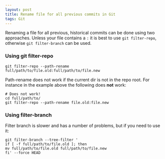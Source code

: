 ```yaml
---
layout: post 
title: Rename file for all previous commits in Git
tags: Git
---
```


Renaming a file for all previous, historical commits can be done using two approaches. Unless your file contains a `:` it is best to use `git filter-repo`, otherwise `git filter-branch` can be used.

### Using git filter-repo

    git filter-repo --path-rename full/path/to/file.old:full/path/to/file.new


Path-rename does not work if the current dir is not in the repo root. For instance in the example above the following does **not** work:

    # Does not work!
    cd full/path/to/
    git filter-repo --path-rename file.old:file.new


### Using filter-branch

Filter branch is slower and has a number of problems, but if you need to use it:

    git filter-branch --tree-filter '
    if [ -f full/path/to/file.old ]; then
    mv full/path/to/file.old full/path/to/file.new
    fi' --force HEAD




